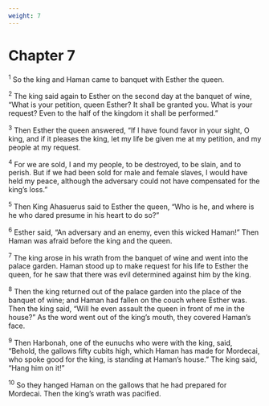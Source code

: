 ```yaml
---
weight: 7
---
```


# Chapter 7

<sup>1</sup> So the king and Haman came to banquet with Esther the queen. 

<sup>2</sup> The king said again to Esther on the second day at the banquet of wine, “What is your petition, queen Esther? It shall be granted you. What is your request? Even to the half of the kingdom it shall be performed.” 

<sup>3</sup> Then Esther the queen answered, “If I have found favor in your sight, O king, and if it pleases the king, let my life be given me at my petition, and my people at my request. 

<sup>4</sup> For we are sold, I and my people, to be destroyed, to be slain, and to perish. But if we had been sold for male and female slaves, I would have held my peace, although the adversary could not have compensated for the king’s loss.” 

<sup>5</sup> Then King Ahasuerus said to Esther the queen, “Who is he, and where is he who dared presume in his heart to do so?” 

<sup>6</sup> Esther said, “An adversary and an enemy, even this wicked Haman!” Then Haman was afraid before the king and the queen. 

<sup>7</sup> The king arose in his wrath from the banquet of wine and went into the palace garden. Haman stood up to make request for his life to Esther the queen, for he saw that there was evil determined against him by the king. 

<sup>8</sup> Then the king returned out of the palace garden into the place of the banquet of wine; and Haman had fallen on the couch where Esther was. Then the king said, “Will he even assault the queen in front of me in the house?” As the word went out of the king’s mouth, they covered Haman’s face. 

<sup>9</sup> Then Harbonah, one of the eunuchs who were with the king, said, “Behold, the gallows fifty cubits high, which Haman has made for Mordecai, who spoke good for the king, is standing at Haman’s house.” The king said, “Hang him on it!” 

<sup>10</sup> So they hanged Haman on the gallows that he had prepared for Mordecai. Then the king’s wrath was pacified. 


